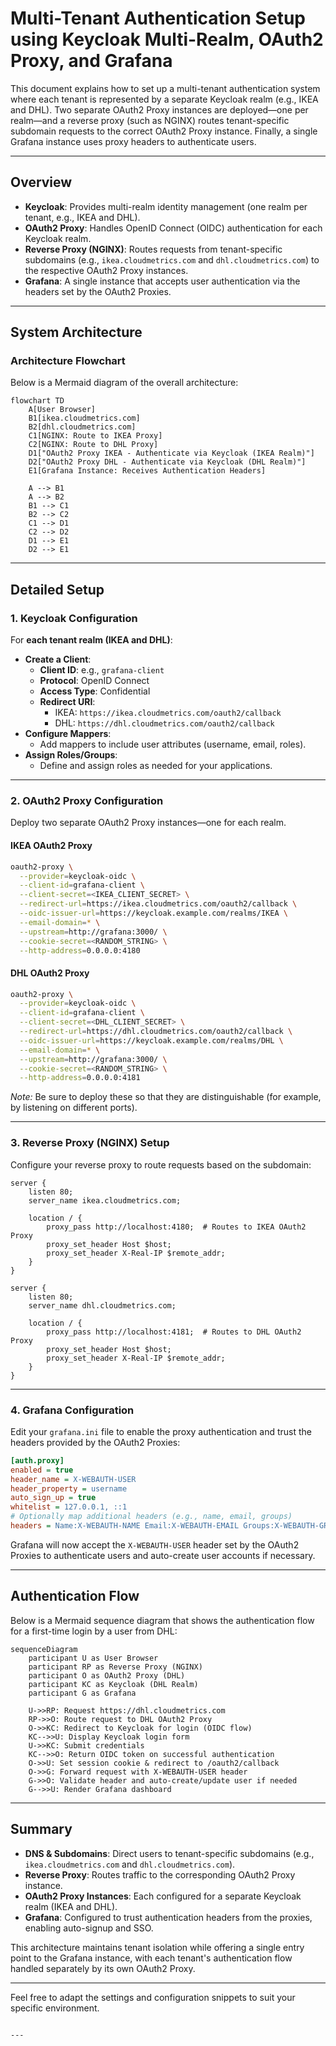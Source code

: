 # Multi-Tenant Authentication Setup using Keycloak Multi-Realm, OAuth2 Proxy, and Grafana

This document explains how to set up a multi-tenant authentication system where each tenant is represented by a separate Keycloak realm (e.g., IKEA and DHL). Two separate OAuth2 Proxy instances are deployed—one per realm—and a reverse proxy (such as NGINX) routes tenant-specific subdomain requests to the correct OAuth2 Proxy instance. Finally, a single Grafana instance uses proxy headers to authenticate users.

---

## Overview

- **Keycloak**: Provides multi-realm identity management (one realm per tenant, e.g., IKEA and DHL).
- **OAuth2 Proxy**: Handles OpenID Connect (OIDC) authentication for each Keycloak realm.
- **Reverse Proxy (NGINX)**: Routes requests from tenant-specific subdomains (e.g., `ikea.cloudmetrics.com` and `dhl.cloudmetrics.com`) to the respective OAuth2 Proxy instances.
- **Grafana**: A single instance that accepts user authentication via the headers set by the OAuth2 Proxies.

---

## System Architecture

### Architecture Flowchart

Below is a Mermaid diagram of the overall architecture:

```mermaid
flowchart TD
    A[User Browser]
    B1[ikea.cloudmetrics.com]
    B2[dhl.cloudmetrics.com]
    C1[NGINX: Route to IKEA Proxy]
    C2[NGINX: Route to DHL Proxy]
    D1["OAuth2 Proxy IKEA - Authenticate via Keycloak (IKEA Realm)"]
    D2["OAuth2 Proxy DHL - Authenticate via Keycloak (DHL Realm)"]
    E1[Grafana Instance: Receives Authentication Headers]

    A --> B1
    A --> B2
    B1 --> C1
    B2 --> C2
    C1 --> D1
    C2 --> D2
    D1 --> E1
    D2 --> E1
```

---

## Detailed Setup

### 1. Keycloak Configuration

For **each tenant realm (IKEA and DHL)**:

- **Create a Client**:
    - **Client ID**: e.g., `grafana-client`
    - **Protocol**: OpenID Connect
    - **Access Type**: Confidential
    - **Redirect URI**:
        - IKEA: `https://ikea.cloudmetrics.com/oauth2/callback`
        - DHL: `https://dhl.cloudmetrics.com/oauth2/callback`
- **Configure Mappers**:
    - Add mappers to include user attributes (username, email, roles).
- **Assign Roles/Groups**:
    - Define and assign roles as needed for your applications.

---

### 2. OAuth2 Proxy Configuration

Deploy two separate OAuth2 Proxy instances—one for each realm.

#### IKEA OAuth2 Proxy

```bash
oauth2-proxy \
  --provider=keycloak-oidc \
  --client-id=grafana-client \
  --client-secret=<IKEA_CLIENT_SECRET> \
  --redirect-url=https://ikea.cloudmetrics.com/oauth2/callback \
  --oidc-issuer-url=https://keycloak.example.com/realms/IKEA \
  --email-domain=* \
  --upstream=http://grafana:3000/ \
  --cookie-secret=<RANDOM_STRING> \
  --http-address=0.0.0.0:4180
```

#### DHL OAuth2 Proxy

```bash
oauth2-proxy \
  --provider=keycloak-oidc \
  --client-id=grafana-client \
  --client-secret=<DHL_CLIENT_SECRET> \
  --redirect-url=https://dhl.cloudmetrics.com/oauth2/callback \
  --oidc-issuer-url=https://keycloak.example.com/realms/DHL \
  --email-domain=* \
  --upstream=http://grafana:3000/ \
  --cookie-secret=<RANDOM_STRING> \
  --http-address=0.0.0.0:4181
```

*Note:* Be sure to deploy these so that they are distinguishable (for example, by listening on different ports).

---

### 3. Reverse Proxy (NGINX) Setup

Configure your reverse proxy to route requests based on the subdomain:

```nginx
server {
    listen 80;
    server_name ikea.cloudmetrics.com;

    location / {
        proxy_pass http://localhost:4180;  # Routes to IKEA OAuth2 Proxy
        proxy_set_header Host $host;
        proxy_set_header X-Real-IP $remote_addr;
    }
}

server {
    listen 80;
    server_name dhl.cloudmetrics.com;

    location / {
        proxy_pass http://localhost:4181;  # Routes to DHL OAuth2 Proxy
        proxy_set_header Host $host;
        proxy_set_header X-Real-IP $remote_addr;
    }
}
```

---

### 4. Grafana Configuration

Edit your `grafana.ini` file to enable the proxy authentication and trust the headers provided by the OAuth2 Proxies:

```ini
[auth.proxy]
enabled = true
header_name = X-WEBAUTH-USER
header_property = username
auto_sign_up = true
whitelist = 127.0.0.1, ::1
# Optionally map additional headers (e.g., name, email, groups)
headers = Name:X-WEBAUTH-NAME Email:X-WEBAUTH-EMAIL Groups:X-WEBAUTH-GROUPS
```

Grafana will now accept the `X-WEBAUTH-USER` header set by the OAuth2 Proxies to authenticate users and auto-create user accounts if necessary.

---

## Authentication Flow

Below is a Mermaid sequence diagram that shows the authentication flow for a first-time login by a user from DHL:

```mermaid
sequenceDiagram
    participant U as User Browser
    participant RP as Reverse Proxy (NGINX)
    participant O as OAuth2 Proxy (DHL)
    participant KC as Keycloak (DHL Realm)
    participant G as Grafana

    U->>RP: Request https://dhl.cloudmetrics.com
    RP->>O: Route request to DHL OAuth2 Proxy
    O->>KC: Redirect to Keycloak for login (OIDC flow)
    KC-->>U: Display Keycloak login form
    U->>KC: Submit credentials
    KC-->>O: Return OIDC token on successful authentication
    O->>U: Set session cookie & redirect to /oauth2/callback
    O->>G: Forward request with X-WEBAUTH-USER header
    G->>O: Validate header and auto-create/update user if needed
    G-->>U: Render Grafana dashboard
```

---

## Summary

- **DNS & Subdomains**: Direct users to tenant-specific subdomains (e.g., `ikea.cloudmetrics.com` and `dhl.cloudmetrics.com`).
- **Reverse Proxy**: Routes traffic to the corresponding OAuth2 Proxy instance.
- **OAuth2 Proxy Instances**: Each configured for a separate Keycloak realm (IKEA and DHL).
- **Grafana**: Configured to trust authentication headers from the proxies, enabling auto-signup and SSO.

This architecture maintains tenant isolation while offering a single entry point to the Grafana instance, with each tenant's authentication flow handled separately by its own OAuth2 Proxy.

---

Feel free to adapt the settings and configuration snippets to suit your specific environment.
```

---


